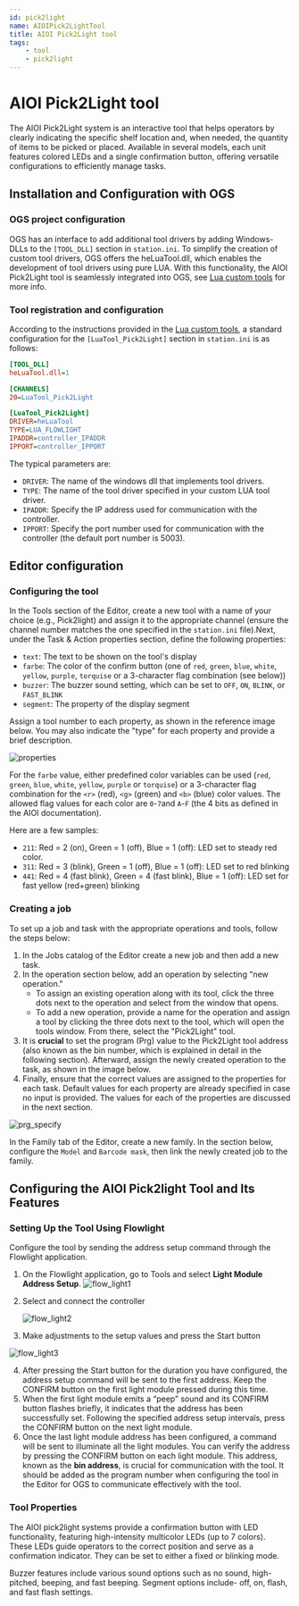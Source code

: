 ```yaml
---
id: pick2light
name: AIOIPick2LightTool
title: AIOI Pick2Light tool
tags:
    - tool
    - pick2light
---
```


# AIOI Pick2Light tool 

The AIOI Pick2Light system is an interactive tool that helps operators by clearly indicating the specific shelf location and, when needed, the quantity of items to be picked or placed. Available in several models, each unit features colored LEDs and a single confirmation button, offering versatile configurations to efficiently manage tasks. <!--links? to aioi H/W setup-->

## Installation and Configuration with OGS

### OGS project configuration

OGS has an interface to add additional tool drivers by adding Windows-DLLs to the `[TOOL_DLL]` section in `station.ini`. To simplify the creation of custom tool drivers, OGS offers the heLuaTool.dll, which enables the development of tool drivers using pure LUA. With this functionality, the AIOI Pick2Light tool is seamlessly integrated into OGS, see [Lua custom tools](../../v3/lua/customtools.md) for more info.

### Tool registration and configuration

According to the instructions provided in the [Lua custom tools](../../v3/lua/customtools.md), a standard configuration for the `[LuaTool_Pick2Light]` section in `station.ini` is as follows:

``` ini
[TOOL_DLL]
heLuaTool.dll=1 

[CHANNELS]
20=LuaTool_Pick2Light 

[LuaTool_Pick2Light]
DRIVER=heLuaTool
TYPE=LUA_FLOWLIGHT
IPADDR=controller_IPADDR
IPPORT=controller_IPPORT
```

The typical parameters are:

- `DRIVER`: The name of the windows dll that implements tool drivers.
- `TYPE`: The name of the tool driver specified in your custom LUA tool driver.
- `IPADDR`: Specify the IP address used for communication with the controller. 
- `IPPORT`: Specify the port number used for communication with the controller (the default port number is 5003).


## Editor configuration

### Configuring the tool

In the Tools section of the Editor, create a new tool with a name of your choice (e.g., Pick2light) and assign it to the appropriate channel (ensure the channel number matches the one specified in the `station.ini` file).Next, under the Task & Action properties section, define the following properties:
- `text`: The text to be shown on the tool's display
- `farbe`: The color of the confirm button (one of `red`, `green`, `blue`, `white`, `yellow`, `purple`, `torquise` or a 3-character flag combination (see below))
- `buzzer`: The buzzer sound setting, which can be set to `OFF`, `ON`, `BLINK`, or `FAST_BLINK`
- `segment`: The property of the display segment

Assign a tool number to each property, as shown in the reference image below. You may also indicate the "type" for each property and provide a brief description.

![properties](resources/properties.png)

For the `farbe` value, either predefined color variables can be used (`red`, `green`, `blue`, `white`, `yellow`, `purple` or `torquise`) or a 3-character flag combination for the `<r>` (red), `<g>` (green) and `<b>` (blue) color values. The allowed flag values for each color are `0`-`7`and `A`-`F` (the 4 bits as defined in the AIOI documentation).

Here are a few samples:

- `211`: Red = 2 (on), Green = 1 (off), Blue = 1 (off): LED set to steady red color.
- `311`: Red = 3 (blink), Green = 1 (off), Blue = 1 (off): LED set to red blinking
- `441`: Red = 4 (fast blink), Green = 4 (fast blink), Blue = 1 (off): LED set for fast yellow (red+green) blinking


### Creating a job

To set up a job and task with the appropriate operations and tools, follow the steps below:

1. In the Jobs catalog of the Editor create a new job and then add a new task. 
2. In the operation section below, add an operation by selecting "new operation."
    -  To assign an existing operation along with its tool, click the three dots next to the operation and select from the window that opens.
    -  To add a new operation, provide a name for the operation and assign a tool by clicking the three dots next to the tool, which will open the tools window. From there, select the "Pick2Light" tool. 
3. It is **crucial** to set the program (Prg) value to the Pick2Light tool address (also known as the bin number, which is explained in detail in the following section). Afterward, assign the newly created operation to the task, as shown in the image below. 
4. Finally, ensure that the correct values are assigned to the properties for each task. Default values for each property are already specified in case no input is provided. The values for each of the properties are discussed in the next section.




![prg_specify](resources/prg_specify.png)

In the Family tab of the Editor, create a new family. In the section below, configure the `Model` and `Barcode mask`, then link the newly created job to the family.




## Configuring the AIOI Pick2light Tool and Its Features

### Setting Up the Tool Using Flowlight
Configure the tool by sending the address setup command through the Flowlight application.


1. On the Flowlight application, go to Tools and select **Light Module Address Setup**.
![flow_light1](resources/Flowlight-1.png)

2. Select and connect the controller

    ![flow_light2](resources/Flowlight-2.png)

3. Make adjustments to the setup values and press the Start button

![flow_light3](resources/Flowlight-3.png)

4. After pressing the Start button for the duration you have configured, the address setup command will be sent to the first address. Keep the CONFIRM button on the first light module pressed during this time.  
5. When the first light module emits a “peep” sound and its CONFIRM button flashes briefly, it indicates that the address has been successfully set. Following the specified address setup intervals, press the CONFIRM button on the next light module.  
6. Once the last light module address has been configured, a command will be sent to illuminate all the light modules. You can verify the address by pressing the CONFIRM button on each light module. This address, known as the **bin address**, is crucial for communication with the tool. It should be added as the program number when configuring the tool in the Editor for OGS to communicate effectively with the tool.

### Tool Properties
The AIOI pick2light systems provide a confirmation button with LED functionality, featuring high-intensity multicolor LEDs (up to 7 colors). These LEDs guide operators to the correct position and serve as a confirmation indicator. They can be set to either a fixed or blinking mode.

Buzzer features include various sound options such as no sound, high-pitched, beeping, and fast beeping. Segment options include- off, on, flash, and fast flash settings.


